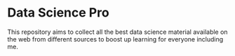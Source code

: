 # Data Science Pro
This repository aims to collect all the best data science material available on the web from different sources to boost up learning for everyone including me.

